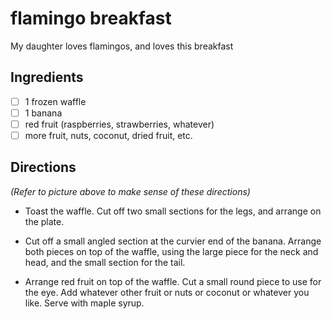 # flamingo breakfast

My daughter loves flamingos, and loves this breakfast

## Ingredients

* [ ] 1 frozen waffle
* [ ] 1 banana
* [ ] red fruit (raspberries, strawberries, whatever)
* [ ] more fruit, nuts, coconut, dried fruit, etc.

## Directions

_(Refer to picture above to make sense of these directions)_

* Toast the waffle. Cut off two small sections for the legs, and arrange on the plate.

* Cut off a small angled section at the curvier end of the banana. Arrange both pieces on top of the waffle, using the large piece for the neck and head, and the small section for the tail.

* Arrange red fruit on top of the waffle. Cut a small round piece to use for the eye. Add whatever other fruit or nuts or coconut or whatever you like. Serve with maple syrup.

